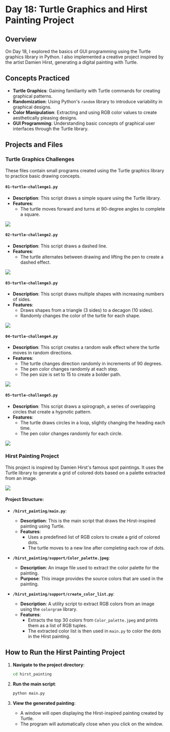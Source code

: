 # Day 18: Turtle Graphics and Hirst Painting Project

## Overview

On Day 18, I explored the basics of GUI programming using the Turtle graphics library in Python. I also implemented a creative project inspired by the artist Damien Hirst, generating a digital painting with Turtle.


## Concepts Practiced

- **Turtle Graphics**: Gaining familiarity with Turtle commands for creating graphical patterns.
- **Randomization**: Using Python's `random` library to introduce variability in graphical designs.
- **Color Manipulation**: Extracting and using RGB color values to create aesthetically pleasing designs.
- **GUI Programming**: Understanding basic concepts of graphical user interfaces through the Turtle library.


## Projects and Files

### Turtle Graphics Challenges

These files contain small programs created using the Turtle graphics library to practice basic drawing concepts.

#### `01-turtle-challenge1.py`
- **Description**: This script draws a simple square using the Turtle library.
- **Features**:
  - The turtle moves forward and turns at 90-degree angles to complete a square.

![](./img/01.png)

#### `02-turtle-challenge2.py`
- **Description**: This script draws a dashed line.
- **Features**:
  - The turtle alternates between drawing and lifting the pen to create a dashed effect.

![](./img/02.png)

#### `03-turtle-challenge3.py`
- **Description**: This script draws multiple shapes with increasing numbers of sides.
- **Features**:
  - Draws shapes from a triangle (3 sides) to a decagon (10 sides).
  - Randomly changes the color of the turtle for each shape.

![](./img/03.png)

#### `04-turtle-challenge4.py`
- **Description**: This script creates a random walk effect where the turtle moves in random directions.
- **Features**:
  - The turtle changes direction randomly in increments of 90 degrees.
  - The pen color changes randomly at each step.
  - The pen size is set to 15 to create a bolder path.

![](./img/04.png)

#### `05-turtle-challenge5.py`
- **Description**: This script draws a spirograph, a series of overlapping circles that create a hypnotic pattern.
- **Features**:
  - The turtle draws circles in a loop, slightly changing the heading each time.
  - The pen color changes randomly for each circle.

![](./img/05.png)

### Hirst Painting Project

This project is inspired by Damien Hirst's famous spot paintings. It uses the Turtle library to generate a grid of colored dots based on a palette extracted from an image.

![](./img/06.png)

#### Project Structure:

- **`/hirst_painting/main.py`**:
  - **Description**: This is the main script that draws the Hirst-inspired painting using Turtle.
  - **Features**:
    - Uses a predefined list of RGB colors to create a grid of colored dots.
    - The turtle moves to a new line after completing each row of dots.

- **`/hirst_painting/support/Color_palette.jpeg`**:
  - **Description**: An image file used to extract the color palette for the painting.
  - **Purpose**: This image provides the source colors that are used in the painting.

- **`/hirst_painting/support/create_color_list.py`**:
  - **Description**: A utility script to extract RGB colors from an image using the `colorgram` library.
  - **Features**:
    - Extracts the top 30 colors from `Color_palette.jpeg` and prints them as a list of RGB tuples.
    - The extracted color list is then used in `main.py` to color the dots in the Hirst painting.

## How to Run the Hirst Painting Project

1. **Navigate to the project directory**:
    ```bash
    cd hirst_painting
    ```

2. **Run the main script**:
    ```bash
    python main.py
    ```

3. **View the generated painting**:
    - A window will open displaying the Hirst-inspired painting created by Turtle.
    - The program will automatically close when you click on the window.
